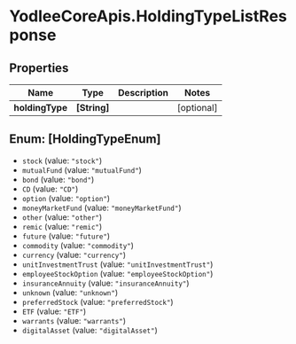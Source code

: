 # YodleeCoreApis.HoldingTypeListResponse

## Properties
Name | Type | Description | Notes
------------ | ------------- | ------------- | -------------
**holdingType** | **[String]** |  | [optional] 

<a name="[HoldingTypeEnum]"></a>
## Enum: [HoldingTypeEnum]

* `stock` (value: `"stock"`)
* `mutualFund` (value: `"mutualFund"`)
* `bond` (value: `"bond"`)
* `CD` (value: `"CD"`)
* `option` (value: `"option"`)
* `moneyMarketFund` (value: `"moneyMarketFund"`)
* `other` (value: `"other"`)
* `remic` (value: `"remic"`)
* `future` (value: `"future"`)
* `commodity` (value: `"commodity"`)
* `currency` (value: `"currency"`)
* `unitInvestmentTrust` (value: `"unitInvestmentTrust"`)
* `employeeStockOption` (value: `"employeeStockOption"`)
* `insuranceAnnuity` (value: `"insuranceAnnuity"`)
* `unknown` (value: `"unknown"`)
* `preferredStock` (value: `"preferredStock"`)
* `ETF` (value: `"ETF"`)
* `warrants` (value: `"warrants"`)
* `digitalAsset` (value: `"digitalAsset"`)

